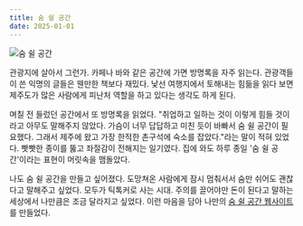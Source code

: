 ```yaml
---
title: 숨 쉴 공간
date: 2025-01-01
---  
```


![숨 쉴 공간](https://bear-images.sfo2.cdn.digitaloceanspaces.com/jagunbae/-5.webp)

관광지에 살아서 그런가. 카페나 바와 같은 공간에 가면 방명록을 자주 읽는다. 관광객들이 쓴 익명의 글들은 웬만한 책보다 재밌다. 낯선 여행지에서 토해내는 힘듦을 읽다 보면 제주도가 많은 사람에게 피난처 역할을 하고 있다는 생각도 하게 된다.

며칠 전 들렀던 공간에서 또 방명록을 읽었다. "취업하고 일하는 것이 이렇게 힘들 것이라고 아무도 말해주지 않았다. 가슴이 너무 답답하고 미친 듯이 바빠서 숨 쉴 공간이 필요했다. 그래서 제주에 왔고 가장 한적한 촌구석에 숙소를 잡았다."라는 말이 적혀 있었다. 빳빳한 종이를 뚫고 좌절감이 전해지는 일기였다. 집에 와도 하루 종일 '숨 쉴 공간'이라는 표현이 머릿속을 맴돌았다.

나도 숨 쉴 공간을 만들고 싶어졌다. 도망쳐온 사람에게 잠시 멈춰서서 숨만 쉬어도 괜찮다고 말해주고 싶었다. 모두가 틱톡커로 사는 시대. 주의를 끌어야만 돈이 된다고 말하는 세상에서 나만큼은 조금 달라지고 싶었다. 이런 마음을 담아 나만의 [숨 쉴 공간 웹사이트](https://room.kangminsuk.com)를 만들었다.